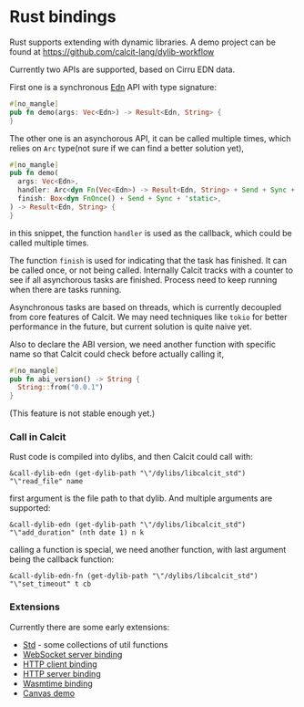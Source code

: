 # Rust bindings

Rust supports extending with dynamic libraries. A demo project can be found at https://github.com/calcit-lang/dylib-workflow

Currently two APIs are supported, based on Cirru EDN data.

First one is a synchronous [Edn](https://github.com/Cirru/cirru-edn.rs) API with type signature:

```rust
#[no_mangle]
pub fn demo(args: Vec<Edn>) -> Result<Edn, String> {
}
```

The other one is an asynchorous API, it can be called multiple times, which relies on `Arc` type(not sure if we can find a better solution yet),

```rust
#[no_mangle]
pub fn demo(
  args: Vec<Edn>,
  handler: Arc<dyn Fn(Vec<Edn>) -> Result<Edn, String> + Send + Sync + 'static>,
  finish: Box<dyn FnOnce() + Send + Sync + 'static>,
) -> Result<Edn, String> {
}
```

in this snippet, the function `handler` is used as the callback, which could be called multiple times.

The function `finish` is used for indicating that the task has finished. It can be called once, or not being called.
Internally Calcit tracks with a counter to see if all asynchorous tasks are finished.
Process need to keep running when there are tasks running.

Asynchronous tasks are based on threads, which is currently decoupled from core features of Calcit. We may need techniques like `tokio` for better performance in the future, but current solution is quite naive yet.

Also to declare the ABI version, we need another function with specific name so that Calcit could check before actually calling it,

```rust
#[no_mangle]
pub fn abi_version() -> String {
  String::from("0.0.1")
}
```

(This feature is not stable enough yet.)

### Call in Calcit

Rust code is compiled into dylibs, and then Calcit could call with:

```
&call-dylib-edn (get-dylib-path "\"/dylibs/libcalcit_std") "\"read_file" name
```

first argument is the file path to that dylib. And multiple arguments are supported:

```
&call-dylib-edn (get-dylib-path "\"/dylibs/libcalcit_std") "\"add_duration" (nth date 1) n k
```

calling a function is special, we need another function, with last argument being the callback function:

```
&call-dylib-edn-fn (get-dylib-path "\"/dylibs/libcalcit_std") "\"set_timeout" t cb
```

### Extensions

Currently there are some early extensions:

- [Std](https://github.com/calcit-lang/calcit.std) - some collections of util functions
- [WebSocket server binding](https://github.com/calcit-lang/calcit-wss)
- [HTTP client binding](https://github.com/calcit-lang/calcit-fetch)
- [HTTP server binding](https://github.com/calcit-lang/calcit-http)
- [Wasmtime binding](https://github.com/calcit-lang/calcit_wasmtime)
- [Canvas demo](https://github.com/calcit-lang/calcit-paint)
